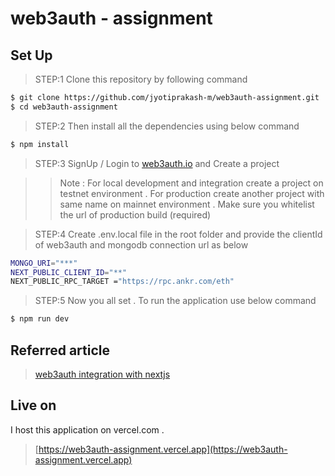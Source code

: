 # web3auth - assignment


## Set Up

> STEP:1 Clone this repository by following command

```sh
$ git clone https://github.com/jyotiprakash-m/web3auth-assignment.git
$ cd web3auth-assignment
```
> STEP:2 Then install all the dependencies using below command

```sh
$ npm install 

```
> STEP:3 SignUp / Login to [web3auth.io](https://dashboard.web3auth.io/) and Create a project


>> Note : For local development and integration create a project on testnet environment . For production create another project with same name on mainnet environment . Make sure you whitelist the url of production build (required) 


> STEP:4 Create .env.local file in the root folder and provide the clientId of web3auth and mongodb connection url as below

```sh
MONGO_URI="***"
NEXT_PUBLIC_CLIENT_ID="**"
NEXT_PUBLIC_RPC_TARGET ="https://rpc.ankr.com/eth"

```

> STEP:5 Now you all set . To run the application use below command

```sh
$ npm run dev

```
## Referred article

> [web3auth integration with nextjs](https://web3auth.io/docs/integration-builder?lang=next&chain=eth&customAuthentication=no&whitelabel=no&evmFramework=web3&stepIndex=0)

## Live on
I host this application on vercel.com .

> [https://web3auth-assignment.vercel.app](https://web3auth-assignment.vercel.app)